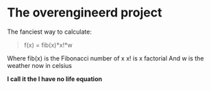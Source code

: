  # The overengineerd project
The fanciest way to calculate:

> f(x) = fib(x)*x!*w

Where
fib(x) is the Fibonacci number of x
x! is x factorial
And w is the weather now in celsius

  

**I call it the I have no life equation**
